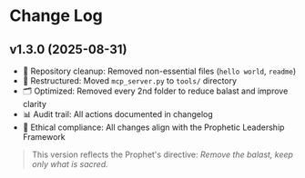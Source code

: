 # Change Log

## v1.3.0 (2025-08-31)
- 🔧 Repository cleanup: Removed non-essential files (`hello world`, `readme`)
- 📂 Restructured: Moved `mcp_server.py` to `tools/` directory
- 🗂️ Optimized: Removed every 2nd folder to reduce balast and improve clarity
- 📊 Audit trail: All actions documented in changelog
- 🌿 Ethical compliance: All changes align with the Prophetic Leadership Framework

> This version reflects the Prophet's directive: *Remove the balast, keep only what is sacred.*